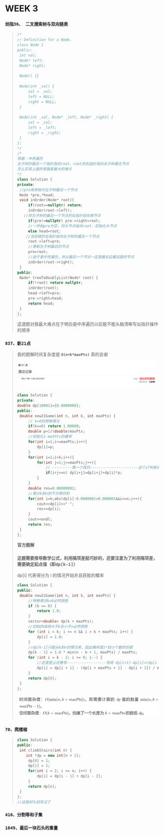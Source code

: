 # WEEK 3

### `剑指36、 二叉搜索树与双向链表`

> ```C++
> /*
> // Definition for a Node.
> class Node {
> public:
>  int val;
>  Node* left;
>  Node* right;
> 
>  Node() {}
> 
>  Node(int _val) {
>      val = _val;
>      left = NULL;
>      right = NULL;
>  }
> 
>  Node(int _val, Node* _left, Node* _right) {
>      val = _val;
>      left = _left;
>      right = _right;
>  }
> };
> */
> /*
> 思路：中序遍历
> 左子树的最后一个指针指向root，root的右指针指向右子树最左节点
> 怎么实现上面的思路是最大的难点
> */
> class Solution {
> private: 
>  //pre用来指代左子树最后一个节点
>  Node *pre,*head;
>  void inOrder(Node* root){
>      if(root==nullptr) return;
>      inOrder(root->left);
>    //将左子树的最后一个节点的右指针指向根节点
>      if(pre!=nullptr) pre->right=root;
>      //一开始pre为空，将头节点指向root，初始化头节点
>      else head=root;
>     //当前根的左指针指向左子树的最后一个节点
>      root->left=pre;
>      //更新左子树最后的节点
>      pre=root;
>      //由于是中序遍历，所以最后一个节点一定是最右边最后面的节点
>      inOrder(root->right);
>  }
> public:
>  Node* treeToDoublyList(Node* root) {
>      if(!root) return nullptr;
>      inOrder(root);
>      head->left=pre;
>      pre->right=head;
>      return head;
>  }
> };
> ```
>
> 这道题对我最大难点在于明白是中序遍历以后能不能头脑清晰写出指针操作的顺序

### `837、新21点`

> 我的题解时间复杂度是 **`O(n+k*maxPts)`** 真的会谢
>
> ![image-20230416154525278](assets/image-20230416154525278.png)
>
> ```C++
> class Solution {
> private:
> double dp[10001]={0.0000000};
> public:
>  double new21Game(int n, int k, int maxPts) {
>      // k=0的特殊情况
>      if(k==0) return 1.00000;
>      double p=1/(double)maxPts;
>      //初始化1-matPts的概率
>      for(int i=1;i<=maxPts;i++){
>          dp[i]=p;
>      }
>      for(int i=1;i<k;i++){
>          for(int j=1;j<=maxPts;j++){
>              // ---------第一个踩坑----------------------这个if判断非常重要，否则dp数组越界
>              if(i+j<=n) dp[i+j]=dp[i+j]+dp[i]*p;
>          }
>      }
>      double res=0.00000001;
>      //累计k到n的不为零的和
>      for(int i=k;abs(dp[i]-0.000000)>0.000001&&i<=n;i++){
>          cout<<dp[i]<<" ";
>          res+=dp[i];
>      }
>      cout<<endl;
>      return res;
>  }
> };
> ```
>
> **官方题解**
>
> ### `这题需要推导数学公式，利用隔项差挺巧妙的，还要注意为了利用隔项差，需要确定起点值（即dp[k-1]）`
>
> dp[i] 代表得分为 i 的情况开始并且获胜的概率
>
> ```C++
> class Solution {
> public:
>  double new21Game(int n, int k, int maxPts) {
>      //特殊情况k=0必然获胜
>      if (k == 0) {
>          return 1.0;
>      }
>      vector<double> dp(k + maxPts);
>      //初始的成绩大于k且小于n必然获胜
>      for (int i = k; i <= n && i < k + maxPts; i++) {
>          dp[i] = 1.0;
>      }
>      //dp[k-1]只能从k到n的情况来，因此概率是1*较小个数的份额
>      dp[k - 1] = 1.0 * min(n - k + 1, maxPts) / maxPts;
>      for (int i = k - 2; i >= 0; i--) {
>          //这里是公式推导------------------写成 dp[i+1]-dp[i]=(dp[i + maxPts + 1] - dp[i + 1]) / maxPts 更好理解
>          dp[i] = dp[i + 1] - (dp[i + maxPts + 1] - dp[i + 1]) / maxPts;
>      }
>      return dp[0];
>  }
> };
> 
> ```
>
> <img src="assets/image-20230416163947277.png" alt="image-20230416163947277" style="zoom:50%;" />

### `70、爬楼梯`

> ```C++
> class Solution {
> public:
>  int climbStairs(int n) {
>     int *dp = new int[n + 1];
>      dp[0] = 1;
>      dp[1] = 1;
>      for(int i = 2; i <= n; i++) {
>          dp[i] = dp[i - 1] + dp[i - 2];
>      }
>      return dp[n];
>  }
> };
> //这题好久前写过了
> ```
>
> 

### `416、分割等和子集`

> 

### `1049、最后一块石头的重量`

> 